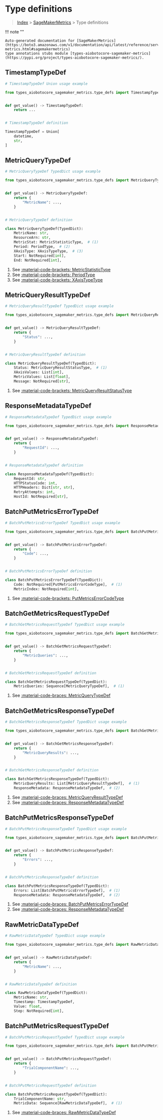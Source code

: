 # Type definitions

> [Index](../README.md) > [SageMakerMetrics](./README.md) > Type definitions

!!! note ""

    Auto-generated documentation for [SageMakerMetrics](https://boto3.amazonaws.com/v1/documentation/api/latest/reference/services/sagemaker-metrics.html#sagemakermetrics)
    type annotations stubs module [types-aiobotocore-sagemaker-metrics](https://pypi.org/project/types-aiobotocore-sagemaker-metrics/).

## TimestampTypeDef

```python
# TimestampTypeDef Union usage example

from types_aiobotocore_sagemaker_metrics.type_defs import TimestampTypeDef


def get_value() -> TimestampTypeDef:
    return ...


# TimestampTypeDef definition

TimestampTypeDef = Union[
    datetime,
    str,
]
```




## MetricQueryTypeDef

```python
# MetricQueryTypeDef TypedDict usage example

from types_aiobotocore_sagemaker_metrics.type_defs import MetricQueryTypeDef


def get_value() -> MetricQueryTypeDef:
    return {
        "MetricName": ...,
    }


# MetricQueryTypeDef definition

class MetricQueryTypeDef(TypedDict):
    MetricName: str,
    ResourceArn: str,
    MetricStat: MetricStatisticType,  # (1)
    Period: PeriodType,  # (2)
    XAxisType: XAxisTypeType,  # (3)
    Start: NotRequired[int],
    End: NotRequired[int],
```

1. See [:material-code-brackets: MetricStatisticType](./literals.md#metricstatistictype) 
2. See [:material-code-brackets: PeriodType](./literals.md#periodtype) 
3. See [:material-code-brackets: XAxisTypeType](./literals.md#xaxistypetype) 
## MetricQueryResultTypeDef

```python
# MetricQueryResultTypeDef TypedDict usage example

from types_aiobotocore_sagemaker_metrics.type_defs import MetricQueryResultTypeDef


def get_value() -> MetricQueryResultTypeDef:
    return {
        "Status": ...,
    }


# MetricQueryResultTypeDef definition

class MetricQueryResultTypeDef(TypedDict):
    Status: MetricQueryResultStatusType,  # (1)
    XAxisValues: List[int],
    MetricValues: List[float],
    Message: NotRequired[str],
```

1. See [:material-code-brackets: MetricQueryResultStatusType](./literals.md#metricqueryresultstatustype) 
## ResponseMetadataTypeDef

```python
# ResponseMetadataTypeDef TypedDict usage example

from types_aiobotocore_sagemaker_metrics.type_defs import ResponseMetadataTypeDef


def get_value() -> ResponseMetadataTypeDef:
    return {
        "RequestId": ...,
    }


# ResponseMetadataTypeDef definition

class ResponseMetadataTypeDef(TypedDict):
    RequestId: str,
    HTTPStatusCode: int,
    HTTPHeaders: Dict[str, str],
    RetryAttempts: int,
    HostId: NotRequired[str],
```

## BatchPutMetricsErrorTypeDef

```python
# BatchPutMetricsErrorTypeDef TypedDict usage example

from types_aiobotocore_sagemaker_metrics.type_defs import BatchPutMetricsErrorTypeDef


def get_value() -> BatchPutMetricsErrorTypeDef:
    return {
        "Code": ...,
    }


# BatchPutMetricsErrorTypeDef definition

class BatchPutMetricsErrorTypeDef(TypedDict):
    Code: NotRequired[PutMetricsErrorCodeType],  # (1)
    MetricIndex: NotRequired[int],
```

1. See [:material-code-brackets: PutMetricsErrorCodeType](./literals.md#putmetricserrorcodetype) 
## BatchGetMetricsRequestTypeDef

```python
# BatchGetMetricsRequestTypeDef TypedDict usage example

from types_aiobotocore_sagemaker_metrics.type_defs import BatchGetMetricsRequestTypeDef


def get_value() -> BatchGetMetricsRequestTypeDef:
    return {
        "MetricQueries": ...,
    }


# BatchGetMetricsRequestTypeDef definition

class BatchGetMetricsRequestTypeDef(TypedDict):
    MetricQueries: Sequence[MetricQueryTypeDef],  # (1)
```

1. See [:material-code-braces: MetricQueryTypeDef](./type_defs.md#metricquerytypedef) 
## BatchGetMetricsResponseTypeDef

```python
# BatchGetMetricsResponseTypeDef TypedDict usage example

from types_aiobotocore_sagemaker_metrics.type_defs import BatchGetMetricsResponseTypeDef


def get_value() -> BatchGetMetricsResponseTypeDef:
    return {
        "MetricQueryResults": ...,
    }


# BatchGetMetricsResponseTypeDef definition

class BatchGetMetricsResponseTypeDef(TypedDict):
    MetricQueryResults: List[MetricQueryResultTypeDef],  # (1)
    ResponseMetadata: ResponseMetadataTypeDef,  # (2)
```

1. See [:material-code-braces: MetricQueryResultTypeDef](./type_defs.md#metricqueryresulttypedef) 
2. See [:material-code-braces: ResponseMetadataTypeDef](./type_defs.md#responsemetadatatypedef) 
## BatchPutMetricsResponseTypeDef

```python
# BatchPutMetricsResponseTypeDef TypedDict usage example

from types_aiobotocore_sagemaker_metrics.type_defs import BatchPutMetricsResponseTypeDef


def get_value() -> BatchPutMetricsResponseTypeDef:
    return {
        "Errors": ...,
    }


# BatchPutMetricsResponseTypeDef definition

class BatchPutMetricsResponseTypeDef(TypedDict):
    Errors: List[BatchPutMetricsErrorTypeDef],  # (1)
    ResponseMetadata: ResponseMetadataTypeDef,  # (2)
```

1. See [:material-code-braces: BatchPutMetricsErrorTypeDef](./type_defs.md#batchputmetricserrortypedef) 
2. See [:material-code-braces: ResponseMetadataTypeDef](./type_defs.md#responsemetadatatypedef) 
## RawMetricDataTypeDef

```python
# RawMetricDataTypeDef TypedDict usage example

from types_aiobotocore_sagemaker_metrics.type_defs import RawMetricDataTypeDef


def get_value() -> RawMetricDataTypeDef:
    return {
        "MetricName": ...,
    }


# RawMetricDataTypeDef definition

class RawMetricDataTypeDef(TypedDict):
    MetricName: str,
    Timestamp: TimestampTypeDef,
    Value: float,
    Step: NotRequired[int],
```

## BatchPutMetricsRequestTypeDef

```python
# BatchPutMetricsRequestTypeDef TypedDict usage example

from types_aiobotocore_sagemaker_metrics.type_defs import BatchPutMetricsRequestTypeDef


def get_value() -> BatchPutMetricsRequestTypeDef:
    return {
        "TrialComponentName": ...,
    }


# BatchPutMetricsRequestTypeDef definition

class BatchPutMetricsRequestTypeDef(TypedDict):
    TrialComponentName: str,
    MetricData: Sequence[RawMetricDataTypeDef],  # (1)
```

1. See [:material-code-braces: RawMetricDataTypeDef](./type_defs.md#rawmetricdatatypedef) 

